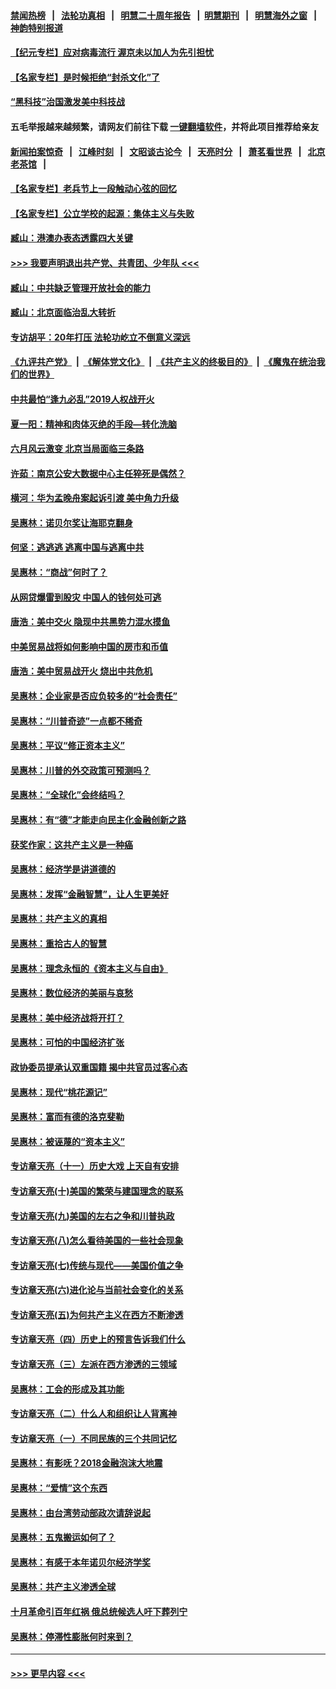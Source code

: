 #### [禁闻热榜](热点新闻.md?=0)  &nbsp;&nbsp;|&nbsp;&nbsp; [法轮功真相](https://github.com/gfw-breaker/truth/blob/master/README.md?=0) &nbsp;&nbsp;|&nbsp;&nbsp; [明慧二十周年报告](https://github.com/gfw-breaker/mh-reports/blob/master/README.md?=0) &nbsp;&nbsp;|&nbsp;&nbsp;[明慧期刊](https://github.com/gfw-breaker/mh-qikan) &nbsp;&nbsp;|&nbsp;&nbsp; [明慧海外之窗](https://github.com/gfw-breaker/mh-news/blob/master/README.md?=0) &nbsp;&nbsp;|&nbsp;&nbsp; [神韵特别报道](https://github.com/gfw-breaker/mh-news/blob/master/shenyun.md?=0)
#### [【纪元专栏】应对病毒流行 渥京未以加人为先引担忧](../pages/nsc423/n11875714.md?t=03131131) 
#### [【名家专栏】是时候拒绝“封杀文化”了](../pages/nsc423/n11814093.md?t=03131131) 
#### [“黑科技”治国激发美中科技战](../pages/nsc423/n11638056.md?t=03131131) 
#### 五毛举报越来越频繁，请网友们前往下载 [一键翻墙软件](https://github.com/gfw-breaker/ssr-accounts)，并将此项目推荐给亲友
#### [新闻拍案惊奇](https://github.com/gfw-breaker/banned-news/blob/master/pages/link4.md) &nbsp;&nbsp;|&nbsp;&nbsp; [江峰时刻](https://github.com/gfw-breaker/banned-news/blob/master/pages/link4.md) &nbsp;&nbsp;|&nbsp;&nbsp; [文昭谈古论今](https://github.com/gfw-breaker/banned-news/blob/master/pages/link4.md) &nbsp;&nbsp;|&nbsp;&nbsp; [天亮时分](https://github.com/gfw-breaker/banned-news/blob/master/pages/link4.md) &nbsp;&nbsp;|&nbsp;&nbsp; [萧茗看世界](https://github.com/gfw-breaker/banned-news/blob/master/pages/link4.md) &nbsp;&nbsp;|&nbsp;&nbsp; [北京老茶馆](https://github.com/gfw-breaker/banned-news/blob/master/pages/link4.md) &nbsp;&nbsp;|&nbsp;&nbsp; 
#### [【名家专栏】老兵节上一段触动心弦的回忆](../pages/nsc423/n11646016.md?t=03131131) 
#### [【名家专栏】公立学校的起源：集体主义与失败](../pages/nsc423/n11601833.md?t=03131131) 
#### [臧山：港澳办表态透露四大关键](../pages/nsc423/n11421628.md?t=03131131) 
#### [>>> 我要声明退出共产党、共青团、少年队 <<<](https://github.com/begood0513/goodnews/blob/master/quit/letter.md) 
#### [臧山：中共缺乏管理开放社会的能力](../pages/nsc423/n11407457.md?t=03131131) 
#### [臧山：北京面临治乱大转折](../pages/nsc423/n11406895.md?t=03131131) 
#### [专访胡平：20年打压 法轮功屹立不倒意义深远](../pages/nsc423/n11398800.md?t=03131131) 
#### [《九评共产党》](https://github.com/begood0513/9ping.md/blob/master/README.md) &nbsp;|&nbsp; [《解体党文化》](../../../../jtdwh.md/blob/master/README.md)  &nbsp;|&nbsp; [《共产主义的终极目的》](../../../../gczydzjmd.md/blob/master/README.md) &nbsp;|&nbsp; [《魔鬼在统治我们的世界》](../../../../mgztzwmdsj.md/blob/master/README.md) 
#### [中共最怕“逢九必乱”2019人权战开火](../pages/nsc423/n11385248.md?t=03131131) 
#### [夏一阳：精神和肉体灭绝的手段—转化洗脑](../pages/nsc423/n11368250.md?t=03131131) 
#### [六月风云激变 北京当局面临三条路](../pages/nsc423/n11313668.md?t=03131131) 
#### [许茹：南京公安大数据中心主任猝死是偶然？](../pages/nsc423/n11064744.md?t=03131131) 
#### [横河：华为孟晚舟案起诉引渡 美中角力升级](../pages/nsc423/n11027230.md?t=03131131) 
#### [吴惠林：诺贝尔奖让海耶克翻身](../pages/nsc423/n10890049.md?t=03131131) 
#### [何坚：逃逃逃 逃离中国与逃离中共](../pages/nsc423/n10592891.md?t=03131131) 
#### [吴惠林：“商战”何时了？](../pages/nsc423/n10573558.md?t=03131131) 
#### [从网贷爆雷到股灾 中国人的钱何处可逃](../pages/nsc423/n10572800.md?t=03131131) 
#### [唐浩：美中交火 隐现中共黑势力混水摸鱼](../pages/nsc423/n10544040.md?t=03131131) 
#### [中美贸易战将如何影响中国的房市和币值](../pages/nsc423/n10543697.md?t=03131131) 
#### [唐浩：美中贸易战开火 烧出中共危机](../pages/nsc423/n10540126.md?t=03131131) 
#### [吴惠林：企业家是否应负较多的“社会责任”](../pages/nsc423/n10535022.md?t=03131131) 
#### [吴惠林：“川普奇迹”一点都不稀奇](../pages/nsc423/n10512808.md?t=03131131) 
#### [吴惠林：平议“修正资本主义”](../pages/nsc423/n10495724.md?t=03131131) 
#### [吴惠林：川普的外交政策可预测吗？](../pages/nsc423/n10462387.md?t=03131131) 
#### [吴惠林：“全球化”会终结吗？](../pages/nsc423/n10452838.md?t=03131131) 
#### [吴惠林：有“德”才能走向民主化金融创新之路](../pages/nsc423/n10432292.md?t=03131131) 
#### [获奖作家：这共产主义是一种癌](../pages/nsc423/n10431541.md?t=03131131) 
#### [吴惠林：经济学是讲道德的](../pages/nsc423/n10398014.md?t=03131131) 
#### [吴惠林：发挥“金融智慧”，让人生更美好](../pages/nsc423/n10375019.md?t=03131131) 
#### [吴惠林：共产主义的真相](../pages/nsc423/n10351394.md?t=03131131) 
#### [吴惠林：重拾古人的智慧](../pages/nsc423/n10337691.md?t=03131131) 
#### [吴惠林：理念永恒的《资本主义与自由》](../pages/nsc423/n10316274.md?t=03131131) 
#### [吴惠林：数位经济的美丽与哀愁](../pages/nsc423/n10292946.md?t=03131131) 
#### [吴惠林：美中经济战将开打？](../pages/nsc423/n10258825.md?t=03131131) 
#### [吴惠林：可怕的中国经济扩张](../pages/nsc423/n10219147.md?t=03131131) 
#### [政协委员提承认双重国籍 揭中共官员过客心态](../pages/nsc423/n10208809.md?t=03131131) 
#### [吴惠林：现代“桃花源记”](../pages/nsc423/n10185234.md?t=03131131) 
#### [吴惠林：富而有德的洛克斐勒](../pages/nsc423/n10142264.md?t=03131131) 
#### [吴惠林：被诬蔑的“资本主义”](../pages/nsc423/n10124816.md?t=03131131) 
#### [专访章天亮（十一）历史大戏 上天自有安排](../pages/nsc423/n10094905.md?t=03131131) 
#### [专访章天亮(十)美国的繁荣与建国理念的联系](../pages/nsc423/n10094899.md?t=03131131) 
#### [专访章天亮(九)美国的左右之争和川普执政](../pages/nsc423/n10094889.md?t=03131131) 
#### [专访章天亮(八)怎么看待美国的一些社会现象](../pages/nsc423/n10094857.md?t=03131131) 
#### [专访章天亮(七)传统与现代——美国价值之争](../pages/nsc423/n10093140.md?t=03131131) 
#### [专访章天亮(六)进化论与当前社会变化的关系](../pages/nsc423/n10092036.md?t=03131131) 
#### [专访章天亮(五)为何共产主义在西方不断渗透](../pages/nsc423/n10083620.md?t=03131131) 
#### [专访章天亮（四）历史上的预言告诉我们什么](../pages/nsc423/n10083606.md?t=03131131) 
#### [专访章天亮（三）左派在西方渗透的三领域](../pages/nsc423/n10081115.md?t=03131131) 
#### [吴惠林：工会的形成及其功能](../pages/nsc423/n10080633.md?t=03131131) 
#### [专访章天亮（二）什么人和组织让人背离神](../pages/nsc423/n10076637.md?t=03131131) 
#### [专访章天亮（一）不同民族的三个共同记忆](../pages/nsc423/n10074188.md?t=03131131) 
#### [吴惠林：有影呒？2018金融泡沫大地震](../pages/nsc423/n10040534.md?t=03131131) 
#### [吴惠林：“爱情”这个东西](../pages/nsc423/n10019423.md?t=03131131) 
#### [吴惠林：由台湾劳动部政次请辞说起](../pages/nsc423/n9979679.md?t=03131131) 
#### [吴惠林：五鬼搬运如何了？](../pages/nsc423/n9925338.md?t=03131131) 
#### [吴惠林：有感于本年诺贝尔经济学奖](../pages/nsc423/n9871883.md?t=03131131) 
#### [吴惠林：共产主义渗透全球](../pages/nsc423/n9812748.md?t=03131131) 
#### [十月革命引百年红祸 俄总统候选人吁下葬列宁](../pages/nsc423/n9810182.md?t=03131131) 
#### [吴惠林：停滞性膨胀何时来到？](../pages/nsc423/n9764136.md?t=03131131) 

----
#### [ >>> 更早内容 <<< ](../indexes/nsc423-earlier.md)

